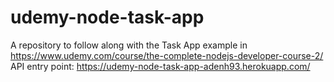 # udemy-node-task-app
A repository to follow along with the Task App example in https://www.udemy.com/course/the-complete-nodejs-developer-course-2/
API entry point: https://udemy-node-task-app-adenh93.herokuapp.com/
